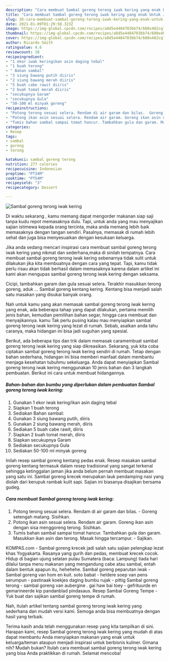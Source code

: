```yaml
---
description: "Cara membuat Sambal goreng terong iwak kering yang enak Untuk Jualan"
title: "Cara membuat Sambal goreng terong iwak kering yang enak Untuk Jualan"
slug: 26-cara-membuat-sambal-goreng-terong-iwak-kering-yang-enak-untuk-jualan
date: 2021-01-09T01:29:58.323Z
image: https://img-global.cpcdn.com/recipes/a8d5e4484703bb74/680x482cq70/sambal-goreng-terong-iwak-kering-foto-resep-utama.jpg
thumbnail: https://img-global.cpcdn.com/recipes/a8d5e4484703bb74/680x482cq70/sambal-goreng-terong-iwak-kering-foto-resep-utama.jpg
cover: https://img-global.cpcdn.com/recipes/a8d5e4484703bb74/680x482cq70/sambal-goreng-terong-iwak-kering-foto-resep-utama.jpg
author: Ricardo Smith
ratingvalue: 4.6
reviewcount: 10
recipeingredient:
- "1 ekor iwak keringikan asin daging tebal"
- "1 buah terong"
- " Bahan sambal"
- "3 siung bawang putih diiris"
- "2 siung bawang merah diiris"
- "5 buah cabe rawit diiris"
- "2 buah tomat merah diiris"
- "secukupnya Garam"
- "secukupnya Gula"
- "50-100 ml minyak goreng"
recipeinstructions:
- "Potong terong sesuai selera. Rendam di air garam dan bilas.  Goreng setengah matang. Sisihkan."
- "Potong ikan asin sesuai selera. Rendam air garam. Goreng ikan asin dengan sisa menggoreng terong. Sisihkan."
- "Tumis bahan sambal sampai tomat hancur. Tambahkan gula dan garam. Masukkan ikan asin dan terong. Masak hingga tercampur. Sajikan."
categories:
- Resep
tags:
- sambal
- goreng
- terong

katakunci: sambal goreng terong 
nutrition: 277 calories
recipecuisine: Indonesian
preptime: "PT34M"
cooktime: "PT54M"
recipeyield: "3"
recipecategory: Dessert

---
```



![Sambal goreng terong iwak kering](https://img-global.cpcdn.com/recipes/a8d5e4484703bb74/680x482cq70/sambal-goreng-terong-iwak-kering-foto-resep-utama.jpg)

Di waktu  sekarang , kamu memang dapat mengorder makanan siap saji tanpa kudu repot memasaknya dulu. Tapi, untuk anda yang mau menyajikan sajian istimewa kepada orang tercinta, maka anda memang lebih baik memasaknya dengan tangan sendiri. Pasalnya, memasak di rumah lebih sehat dan juga bisa menyesuaikan dengan kesukaan keluarga.

Jika anda sedang mencari inspirasi cara membuat sambal goreng terong iwak kering yang nikmat dan sederhana,maka di sinilah tempatnya. Cara membuat sambal goreng terong iwak kering  sebenarnya tidak sulit untuk dilakukan jika kita membuatnya dengan cara yang tepat. Tapi, kamu tidak perlu risau akan tidak berhasil dalam memasaknya 
karena dalam artikel ini kami akan mengupas sambal goreng terong iwak kering dengan seksama.  

Cicipi, tambahkan garam dan gula sesuai selera. Terakhir masukkan terong goreng, aduk … Sambal goreng kentang kering. Kentang bisa menjadi salah satu masakan yang disukai banyak orang.

Nah untuk kamu yang akan memasak sambal goreng terong iwak kering yang enak, ada beberapa tahap yang dapat dilakukan, pertama memilih jenis bahan, kemudian pemilihan bahan segar, hingga cara membuat dan menyajikannya. kamu Tak perlu pusing kalau mau menyiapkan sambal goreng terong iwak kering yang lezat di rumah. Sebab, asalkan anda  tahu caranya, maka hidangan ini bisa jadi suguhan yang spesial.

Berikut, ada beberapa tips dan trik dalam memasak caramembuat sambal goreng terong iwak kering yang siap dikreasikan. Sekarang, yuk kita coba ciptakan sambal goreng terong iwak kering sendiri di rumah. Tetap dengan bahan sederhana, hidangan ini bisa memberi manfaat dalam membantu menjaga kesehatan tubuhmu sekeluarga. Anda dapat menyiapkan Sambal goreng terong iwak kering menggunakan 10 jenis bahan dan 3 langkah pembuatan. Berikut ini cara untuk membuat hidangannya.

<!--inarticleads1-->

##### Bahan-bahan dan bumbu yang diperlukan dalam pembuatan Sambal goreng terong iwak kering:

1. Gunakan 1 ekor iwak kering/ikan asin daging tebal
1. Siapkan 1 buah terong
1. Sediakan  Bahan sambal:
1. Gunakan 3 siung bawang putih, diiris
1. Gunakan 2 siung bawang merah, diiris
1. Sediakan 5 buah cabe rawit, diiris
1. Siapkan 2 buah tomat merah, diiris
1. Siapkan secukupnya Garam
1. Sediakan secukupnya Gula
1. Sediakan 50-100 ml minyak goreng


Inilah resep sambal goreng kentang pedas enak. Resep masakan sambal goreng kentang termasuk dalam resep tradisional yang sangat terkenal sehingga ketinggalan jaman jika anda belum pernah membuat masakan yang satu ini. Sambal goreng krecek merupakan lauk pendamping nasi yang diolah dari kerupuk rambak kulit sapi. Sajian ini biasanya disajikan bersama gudeg. 

<!--inarticleads2-->

##### Cara membuat Sambal goreng terong iwak kering:

1. Potong terong sesuai selera. Rendam di air garam dan bilas.  - Goreng setengah matang. Sisihkan.
1. Potong ikan asin sesuai selera. Rendam air garam. Goreng ikan asin dengan sisa menggoreng terong. Sisihkan.
1. Tumis bahan sambal sampai tomat hancur. Tambahkan gula dan garam. Masukkan ikan asin dan terong. Masak hingga tercampur. - Sajikan.


KOMPAS.com - Sambal goreng krecek jadi salah satu sajian pelengkap lezat khas Yogyakarta. Rasanya yang gurih dan pedas, membuat krecek cocok. Hidup di bagian ujung selatan pulau Sumatera (baca: Lampung) tiada hari dilalui tanpa menu makanan yang mengandung cabe atau sambal, entah dalam bentuk apapun itu, hehehehe. Sambal goreng peparutan iwak - Sambal goreng van hom en kuit. soto babat - heldere soep van pens serumpun - pastinaak koekjes daging bumbu rujak - pittig Sambal goreng terong - sambal goreng van aubergine . gai haw bai toey - gefrituurde en gemarineerde kip pandanblad pindasaus. Resep Sambal Goreng Tempe - Yuk buat dan sajikan sambal goreng tempe di rumah. 

Nah, itulah artikel tentang  sambal goreng terong iwak kering  yang sederhana dan mudah versi kami. Semoga anda bisa membuatnya dengan hasil yang terbaik. 

Terima kasih anda telah menggunakan resep yang kita tampilkan di sini. Harapan kami, resep  Sambal goreng terong iwak kering yang mudah di atas dapat membantu Anda menyiapkan makanan yang enak untuk keluarga/teman ataupun menjadi inspirasi untuk berbisnis kuliner. Gimana nih? Mudah bukan? Itulah cara membuat sambal goreng terong iwak kering yang bisa Anda praktikkan di rumah. Selamat mencoba!


